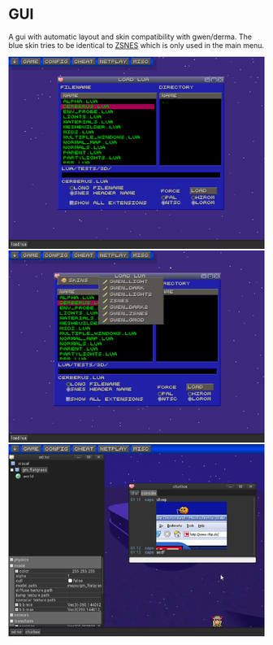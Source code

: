 # GUI

A gui with automatic layout and skin compatibility with gwen/derma. The blue skin tries to be identical to [ZSNES](http://www.zsnes.com) which is only used in the main menu.

![ScreenShot](https://raw.githubusercontent.com/CapsAdmin/goluwa-assets/master/extras/screenshots/zsnes_load.png)
![ScreenShot](https://raw.githubusercontent.com/CapsAdmin/goluwa-assets/master/extras/screenshots/gui_skins.png)
![ScreenShot](https://raw.githubusercontent.com/CapsAdmin/goluwa-assets/master/extras/screenshots/esheep_eorange.png)
